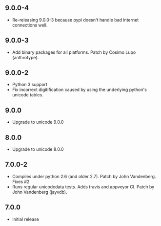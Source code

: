## 9.0.0-4
 - Re-releasing 9.0.0-3 because pypi doesn't handle bad internet connections well.

## 9.0.0-3
 - Add binary packages for all platforms. Patch by Cosimo Lupo (anthrotype).

## 9.0.0-2
 - Python 3 support
 - Fix incorrect digitification caused by using the underlying python's unicode tables.

## 9.0.0
 - Upgrade to unicode 9.0.0

## 8.0.0
 - Upgrade to unicode 8.0.0

## 7.0.0-2
 - Compiles under python 2.6 (and older 2.7). Patch by John Vandenberg. Fixes #2
 - Runs regular unicodedata tests. Adds travis and appveyor CI. Patch by John Vandenberg (jayvdb).

## 7.0.0
 - Initial release
